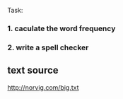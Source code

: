 Task:

### 1. caculate the word frequency
 
### 2. write a spell checker

## text source
http://norvig.com/big.txt


